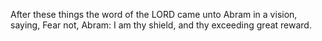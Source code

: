 After these things the word of the LORD came unto Abram in a vision, saying, Fear not, Abram: I am thy shield, and thy exceeding great reward.
